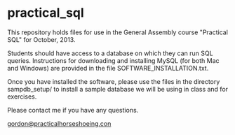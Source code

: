 practical_sql
=============

This repository holds files for use in the General Assembly course "Practical
SQL" for October, 2013.

Students should have access to a database on which they can run SQL queries.
Instructions for downloading and installing MySQL (for both Mac and Windows)
are provided in the file SOFTWARE_INSTALLATION.txt.

Once you have installed the software, please use the files in the directory
sampdb_setup/ to install a sample database we will be using in class and for
exercises.

Please contact me if you have any questions.

gordon@practicalhorseshoeing.con
